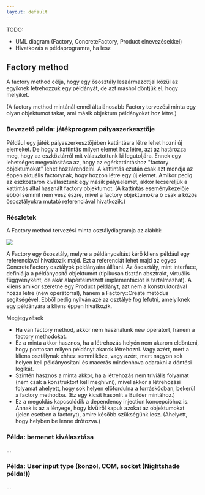 ```yaml
---
layout: default
---
```


TODO:
- UML diagram (Factory, ConcreteFactory, Product elnevezésekkel)
- Hivatkozás a példaprogramra, ha lesz

## Factory method

A factory method célja, hogy egy ősosztály leszármazottjai közül az egyiknek létrehozzuk egy példányát, de azt máshol döntjük el, hogy melyiket.

(A factory method mintánál ennél általánosabb Factory tervezési minta egy olyan objektumot takar, ami másik objektum példányokat hoz létre.)

### Bevezető példa: játékprogram pályaszerkesztője

Például egy játék pályaszerkesztőjében kattintásra létre lehet hozni új elemeket. De hogy a kattintás milyen elemet hoz létre, azt az határozza meg, hogy az eszköztárról mit választottunk ki legutoljára. Ennek egy lehetséges megvalósítása az, hogy az egérkattintáshoz "factory objektumokat" lehet hozzárendelni. A kattintás ezután csak azt mondja az éppen aktuális factorynak, hogy hozzon létre egy új elemet. Amikor pedig az eszköztáron kiválasztunk egy másik pályaelemet, akkor lecseréljük a kattintás által használt factory objektumot. (A kattintás eseménykezelője ebből semmit nem vesz észre, mivel a factory objektumokra ő csak a közös ősosztályukra mutató referenciával hivatkozik.)

### Részletek

A Factory method tervezési minta osztálydiagramja az alábbi:

![](images/FactoryMethodClassDiagram.png)

A Factory egy ősosztály, melyre a példányosítást kérő kliens például egy referenciával hivatkozik majd. Ezt a referenciát lehet majd az egyes ConcreteFactory osztályok példányaira állítani. Az ősosztály, mint interface, definiálja a példányosító objektumot (tipikusan tisztán absztrakt, virtuális függvényként, de akár alapértelmezett implementációt is tartalmazhat). A kliens amikor szeretne egy Product példányt, azt nem a konstruktorával hozza létre (new operátorral), hanem a Factory::Create metódus segítségével. Ebből pedig nyilván azé az osztályé fog lefutni, amelyiknek egy példányára a kliens éppen hivatkozik.

Megjegyzések

  * Ha van factory method, akkor nem használunk new operátort, hanem a factory methodokat.
  * Ez a minta akkor hasznos, ha a létrehozás helyén nem akarom eldönteni, hogy pontosan milyen példányt akarok létrehozni. Vagy azért, mert a kliens osztálynak ehhez semmi köze, vagy azért, mert nagyon sok helyen kell példányosítani és macerás mindenhova odarakni a döntési logikát.
  * Szintén hasznos a minta akkor, ha a létrehozás nem triviális folyamat (nem csak a konstruktort kell meghívni), mivel akkor a létrehozási folyamat ahelyett, hogy sok helyen előfordulna a forráskódban, bekerül a factory methodba. (Ez egy kicsit hasonlít a Builder mintához.)
  * Ez a megoldás kapcsolódik a dependency injection koncepcióhoz is. Annak is az a lényege, hogy kívülről kapuk azokat az objektumokat (jelen esetben a factoryt), amire később szükségünk lesz. (Ahelyett, hogy helyben be lenne drótozva.)

### Példa: bemenet kiválasztása

...

### Példa: User input type (konzol, COM, socket (Nightshade példa!))

...
